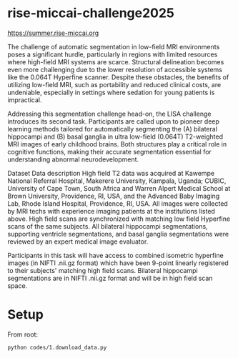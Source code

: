 # rise-miccai-challenge2025


https://summer.rise-miccai.org

The challenge of automatic segmentation in low-field MRI environments poses a significant hurdle, particularly in regions with limited resources where high-field MRI systems are scarce. Structural delineation becomes even more challenging due to the lower resolution of accessible systems like the 0.064T Hyperfine scanner. Despite these obstacles, the benefits of utilizing low-field MRI, such as portability and reduced clinical costs, are undeniable, especially in settings where sedation for young patients is impractical.

Addressing this segmentation challenge head-on, the LISA challenge introduces its second task. Participants are called upon to pioneer deep learning methods tailored for automatically segmenting the (A) bilateral hippocampi and (B) basal ganglia in ultra low-field (0.064T) T2-weighted MRI images of early childhood brains. Both structures play a critical role in cognitive functions, making their accurate segmentation essential for understanding abnormal neurodevelopment.


Dataset
Data description
High field T2 data was acquired at Kawempe National Referral Hospital, Makerere University, Kampala, Uganda; CUBIC, University of Cape Town, South Africa and Warren Alpert Medical School at Brown University, Providence, RI, USA, and the Advanced Baby Imaging Lab, Rhode Island Hospital, Providence, RI, USA. All images were collected by MRI techs with experience imaging patients at the institutions listed above. High field scans are synchronized with matching low field Hyperfine scans of the same subjects. All bilateral hippocampi segmentations, supporting ventricle segmentations, and basal ganglia segmentations were reviewed by an expert medical image evaluator.

Participants in this task will have access to combined isometric hyperfine images (in NIFTI .nii.gz format) which have been 9-point linearly registered to their subjects' matching high field scans. Bilateral hippocampi segmentations are in NIFTI .nii.gz format and will be in high field scan space.


# Setup

From root:
```
python codes/1.download_data.py
```